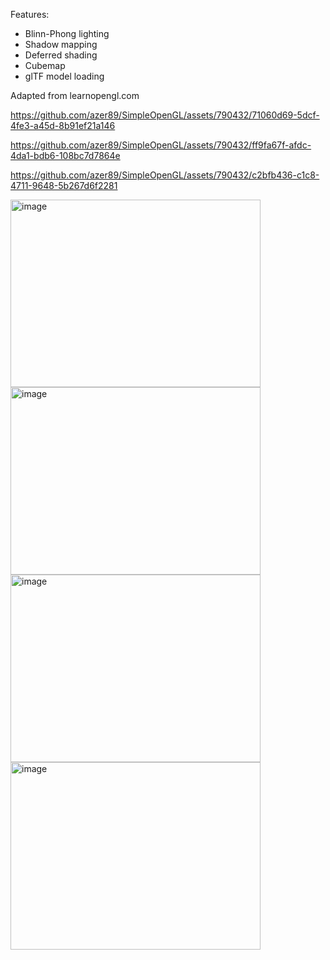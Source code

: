Features:
* Blinn-Phong lighting
* Shadow mapping
* Deferred shading
* Cubemap
* glTF model loading

Adapted from learnopengl.com





https://github.com/azer89/SimpleOpenGL/assets/790432/71060d69-5dcf-4fe3-a45d-8b91ef21a146





https://github.com/azer89/SimpleOpenGL/assets/790432/ff9fa67f-afdc-4da1-bdb6-108bc7d7864e

https://github.com/azer89/SimpleOpenGL/assets/790432/c2bfb436-c1c8-4711-9648-5b267d6f2281

<img width="400" height="300" alt="image" src="https://github.com/azer89/SimpleOpenGL/assets/790432/1c01a0ad-c3c3-4374-bc8e-9bd71313e499">

<img width="400" height="300" alt="image" src="https://github.com/azer89/SimpleOpenGL/assets/790432/ae47eeea-0464-442c-85f2-d3223554585a">

<img width="400" height="300" alt="image" src="https://github.com/azer89/SimpleOpenGL/assets/790432/96b976bf-2a8c-46a7-a18a-81cef9f172ae">

<img width="400" height="300" alt="image" src="https://github.com/azer89/SimpleOpenGL/assets/790432/f1199712-7a89-4175-ad7c-f7512335f7c5">






